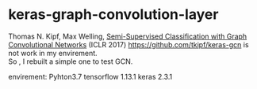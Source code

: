 # keras-graph-convolution-layer
Thomas N. Kipf, Max Welling, [Semi-Supervised Classification with Graph Convolutional Networks](http://arxiv.org/abs/1609.02907) (ICLR 2017)
https://github.com/tkipf/keras-gcn is not work in my envirement.  
So , I rebuilt a simple one to test GCN. 

envirement:
Pyhton3.7
tensorflow 1.13.1
keras 2.3.1
